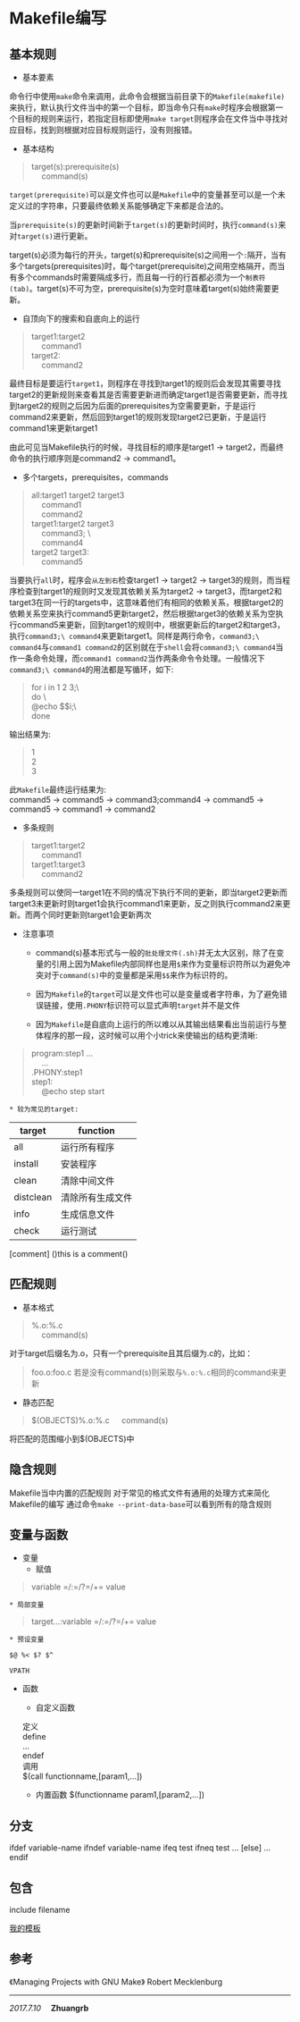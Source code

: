 Makefile编写
===

基本规则
---

* 基本要素

命令行中使用`make`命令来调用，此命令会根据当前目录下的`Makefile(makefile)`来执行，默认执行文件当中的第一个目标，即当命令只有`make`时程序会根据第一个目标的规则来运行，若指定目标即使用`make target`则程序会在文件当中寻找对应目标，找到则根据对应目标规则运行，没有则报错。

* 基本结构

> target(s):prerequisite(s)  
> &emsp; command(s)

`target(prerequisite)`可以是文件也可以是`Makefile`中的变量甚至可以是一个未定义过的字符串，只要最终依赖关系能够确定下来都是合法的。

当`prerequisite(s)`的更新时间新于`target(s)`的更新时间时，执行`command(s)`来对`target(s)`进行更新。

target(s)必须为每行的开头，target(s)和prerequisite(s)之间用一个`:`隔开，当有多个targets(prerequisites)时，每个target(prerequisite)之间用空格隔开，而当有多个commands时需要隔成多行，而且每一行的行首都必须为一个`制表符(tab)`。target(s)不可为空，prerequisite(s)为空时意味着target(s)始终需要更新。
* 自顶向下的搜索和自底向上的运行

> target1:target2    
> &emsp; command1    
> target2:    
> &emsp; command2    

最终目标是要运行`target1`，则程序在寻找到target1的规则后会发现其需要寻找target2的更新规则来查看其是否需要更新进而确定target1是否需要更新，而寻找到target2的规则之后因为后面的prerequisites为空需要更新，于是运行command2来更新，然后回到target1的规则发现target2已更新，于是运行command1来更新target1

由此可见当Makefile执行的时候，寻找目标的顺序是target1 -> target2，而最终命令的执行顺序则是command2 -> command1。

* 多个targets，prerequisites，commands

> all:target1 target2 target3   
> &emsp; command1    
> &emsp; command2   
> target1:target2 target3  
> &emsp; command3; \  
> &emsp; command4  
> target2 target3:  
> &emsp; command5  

当要执行`all`时，程序会`从左到右`检查target1 -> target2 -> target3的规则，而当程序检查到target1的规则时又发现其依赖关系为target2 -> target3，而target2和target3在同一行的targets中，这意味着他们有相同的依赖关系，根据target2的依赖关系空来执行command5更新target2，然后根据target3的依赖关系为空执行command5来更新，回到target1的规则中，根据更新后的target2和target3，执行`command3;\ command4`来更新target1。同样是两行命令，`command3;\ command4`与`command1 command2`的区别就在于`shell`会将`command3;\ command4`当作一条命令处理，而`command1 command2`当作两条命令令处理。一般情况下`command3;\ command4`的用法都是写循环，如下:

> for i in 1 2 3;\\    
> do \\  
>	@echo $$i;\\  
> done  

输出结果为:

> 1  
> 2  
> 3  

此`Makefile`最终运行结果为:<br>
command5 -> command5 -> command3;command4 -> command5 -> command5 -> command1 -> command2

* 多条规则

> target1:target2    
> &emsp; command1     
> target1:target3    
> &emsp; command2		

多条规则可以使同一target1在不同的情况下执行不同的更新，即当target2更新而target3未更新时则target1会执行command1来更新，反之则执行command2来更新。而两个同时更新则target1会更新两次

* 注意事项

	* command(s)基本形式与一般的`批处理文件(.sh)`并无太大区别，除了在变量的引用上因为Makefile内部同样也是用`$`来作为变量标识符所以为避免冲突对于`command(s)`中的变量都是采用`$$`来作为标识符的。

	* 因为`Makefile`的`target`可以是文件也可以是变量或者字符串，为了避免错误链接，使用`.PHONY`标识符可以显式声明`target`并不是文件

	* 因为`Makefile`是自底向上运行的所以难以从其输出结果看出当前运行与整体程序的那一段，这时候可以用个小trick来使输出的结构更清晰:

> program:step1 ...    
> &emsp; ...    
> .PHONY:step1    
> step1:   
> &emsp; @echo step start     


	* 较为常见的target:

target		| function
------------|--------
all			| 运行所有程序
install		| 安装程序
clean		| 清除中间文件
distclean	| 清除所有生成文件
info		| 生成信息文件
check		| 运行测试

[comment]
	()this is a comment()

匹配规则
---

* 基本格式

> %.o:%.c	  
> &emsp; command(s)  

对于target后缀名为.o，只有一个prerequisite且其后缀为.c的，比如：
> foo.o:foo.c
若是没有command(s)则采取与`%.o:%.c`相同的command来更新

* 静态匹配

> $(OBJECTS)%.o:%.c
> &emsp; command(s)

将匹配的范围缩小到$(OBJECTS)中

隐含规则
---

Makefile当中内置的匹配规则 对于常见的格式文件有通用的处理方式来简化Makefile的编写
通过命令`make --print-data-base`可以看到所有的隐含规则

变量与函数
---

* 变量
	* 赋值

> variable =/:=/?=/+= value

	* 局部变量

> target...:variable =/:=/?=/+= value

	* 预设变量
	
	$@ %< $? $^   

	VPATH

* 函数

	* 自定义函数

	定义     
	define    
	...    
	endef    
	调用   
	$(call functionname,[param1,...])   

	* 内置函数
	$(functionname param1,[param2,...])

分支
---

ifdef variable-name
ifndef variable-name
ifeq test
ifneq test
...
[else]
...
endif

包含
---

include filename

[我的模板](https://github.com/RongbinZhuang/confBak/tree/master/templeteMakefile)

参考
---
《Managing Projects with GNU Make》 Robert Mecklenburg

---
*2017.7.10* &emsp;**Zhuangrb**
